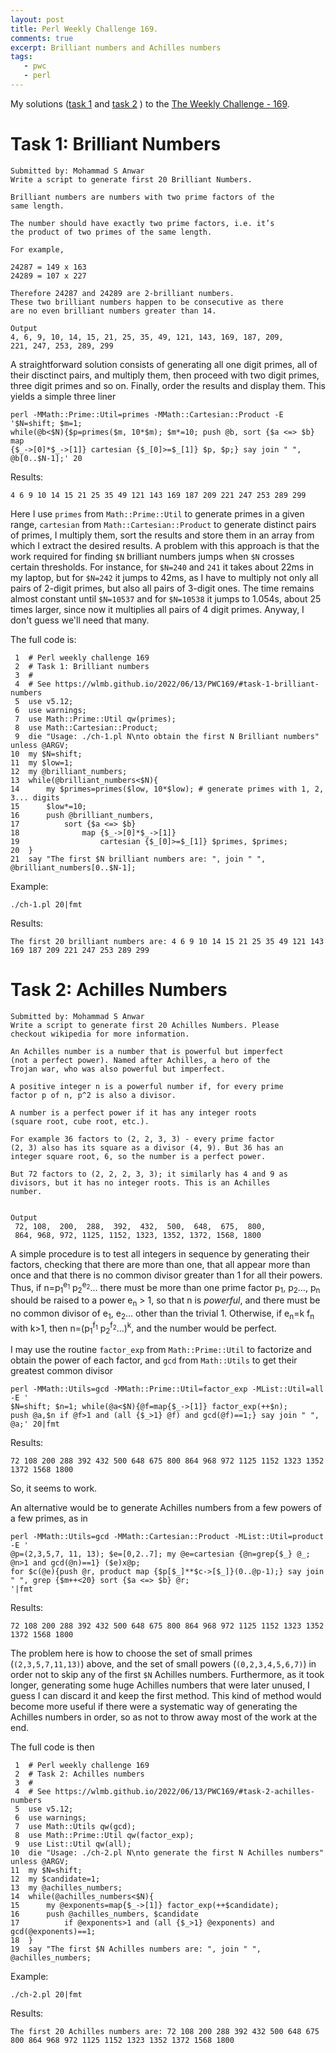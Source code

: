 ```yaml
---
layout: post
title: Perl Weekly Challenge 169.
comments: true
excerpt: Brilliant numbers and Achilles numbers
tags:
   - pwc
   - perl
---
```


My solutions
([task 1](https://github.com/wlmb/perlweeklychallenge-club/blob/master/challenge-169/wlmb/perl/ch-1.pl)
and
[task 2](https://github.com/wlmb/perlweeklychallenge-club/blob/master/challenge-169/wlmb/perl/ch-2.pl)
)
to the  [The Weekly Challenge - 169](https://theweeklychallenge.org/blog/perl-weekly-challenge-169).


# Task 1: Brilliant Numbers

    Submitted by: Mohammad S Anwar
    Write a script to generate first 20 Brilliant Numbers.

    Brilliant numbers are numbers with two prime factors of the
    same length.

    The number should have exactly two prime factors, i.e. it’s
    the product of two primes of the same length.

    For example,

    24287 = 149 x 163
    24289 = 107 x 227

    Therefore 24287 and 24289 are 2-brilliant numbers.
    These two brilliant numbers happen to be consecutive as there
    are no even brilliant numbers greater than 14.

    Output
    4, 6, 9, 10, 14, 15, 21, 25, 35, 49, 121, 143, 169, 187, 209,
    221, 247, 253, 289, 299

A straightforward solution consists of generating all one
digit primes, all of their disctinct pairs, and multiply them,
then proceed with two digit primes, three digit primes and so
on. Finally, order the results and display them. This yields a
simple three liner

    perl -MMath::Prime::Util=primes -MMath::Cartesian::Product -E '$N=shift; $m=1;
    while(@b<$N){$p=primes($m, 10*$m); $m*=10; push @b, sort {$a <=> $b} map
    {$_->[0]*$_->[1]} cartesian {$_[0]>=$_[1]} $p, $p;} say join " ", @b[0..$N-1];' 20

Results:

    4 6 9 10 14 15 21 25 35 49 121 143 169 187 209 221 247 253 289 299

Here I use `primes` from `Math::Prime::Util` to generate
primes in a given range, `cartesian` from
`Math::Cartesian::Product` to generate distinct pairs of
primes, I multiply them, sort the results and store them in an
array from which I extract the desired results. A problem
with this approach is that the work required for finding `$N`
brilliant numbers jumps when `$N` crosses certain
thresholds. For instance, for `$N=240` and `241` it takes
about 22ms in my laptop, but for `$N=242` it jumps to 42ms, as
I have to multiply not only all pairs of 2-digit primes, but
also all pairs of 3-digit ones. The time remains almost
constant until `$N=10537` and for `$N=10538` it jumps to
1.054s, about 25 times larger, since now it multiplies all
pairs of 4 digit primes. Anyway, I don't guess we'll need that many.

The full code is:

     1  # Perl weekly challenge 169
     2  # Task 1: Brilliant numbers
     3  #
     4  # See https://wlmb.github.io/2022/06/13/PWC169/#task-1-brilliant-numbers
     5  use v5.12;
     6  use warnings;
     7  use Math::Prime::Util qw(primes);
     8  use Math::Cartesian::Product;
     9  die "Usage: ./ch-1.pl N\nto obtain the first N Brilliant numbers" unless @ARGV;
    10  my $N=shift;
    11  my $low=1;
    12  my @brilliant_numbers;
    13  while(@brilliant_numbers<$N){
    14      my $primes=primes($low, 10*$low); # generate primes with 1, 2, 3... digits
    15      $low*=10;
    16      push @brilliant_numbers,
    17          sort {$a <=> $b}
    18              map {$_->[0]*$_->[1]}
    19                  cartesian {$_[0]>=$_[1]} $primes, $primes;
    20  }
    21  say "The first $N brilliant numbers are: ", join " ", @brilliant_numbers[0..$N-1];

Example:

    ./ch-1.pl 20|fmt

Results:

    The first 20 brilliant numbers are: 4 6 9 10 14 15 21 25 35 49 121 143
    169 187 209 221 247 253 289 299


# Task 2: Achilles Numbers

    Submitted by: Mohammad S Anwar
    Write a script to generate first 20 Achilles Numbers. Please
    checkout wikipedia for more information.

    An Achilles number is a number that is powerful but imperfect
    (not a perfect power). Named after Achilles, a hero of the
    Trojan war, who was also powerful but imperfect.

    A positive integer n is a powerful number if, for every prime
    factor p of n, p^2 is also a divisor.

    A number is a perfect power if it has any integer roots
    (square root, cube root, etc.).

    For example 36 factors to (2, 2, 3, 3) - every prime factor
    (2, 3) also has its square as a divisor (4, 9). But 36 has an
    integer square root, 6, so the number is a perfect power.

    But 72 factors to (2, 2, 2, 3, 3); it similarly has 4 and 9 as
    divisors, but it has no integer roots. This is an Achilles
    number.


    Output
     72, 108,  200,  288,  392,  432,  500,  648,  675,  800,
     864, 968, 972, 1125, 1152, 1323, 1352, 1372, 1568, 1800

A simple procedure is to test all integers in sequence by generating their
factors, checking that there are more than one, that all appear more than once and that
there is no common divisor greater than 1 for all their
powers. Thus, if n=p<sub>1</sub><sup>e<sub>1</sub></sup> p<sub>2</sub><sup>e<sub>2</sub></sup>&#x2026; there must be more than
one prime factor p<sub>1</sub>, p<sub>2</sub>&#x2026;, p<sub>n</sub>  should be raised to a power
e<sub>n</sub> > 1, so that n is *powerful*, and there must be no common divisor of e<sub>1</sub>,
e<sub>2</sub>&#x2026; other than the trivial 1. Otherwise, if e<sub>n</sub>=k f<sub>n</sub> with k>1, then
n=(p<sub>1</sub><sup>f<sub>1</sub></sup> p<sub>2</sub><sup>f<sub>2</sub></sup>&#x2026;)<sup>k</sup>, and the number would be perfect.

I may use the routine
`factor_exp` from `Math::Prime::Util` to factorize and obtain
the power of each factor, and `gcd` from `Math::Utils` to get
their greatest common divisor

    perl -MMath::Utils=gcd -MMath::Prime::Util=factor_exp -MList::Util=all -E '
    $N=shift; $n=1; while(@a<$N){@f=map{$_->[1]} factor_exp(++$n);
    push @a,$n if @f>1 and (all {$_>1} @f) and gcd(@f)==1;} say join " ", @a;' 20|fmt

Results:

    72 108 200 288 392 432 500 648 675 800 864 968 972 1125 1152 1323 1352
    1372 1568 1800

So, it seems to work.

An alternative would be to generate Achilles numbers
from a few powers of a few primes, as in

    perl -MMath::Utils=gcd -MMath::Cartesian::Product -MList::Util=product -E '
    @p=(2,3,5,7, 11, 13); $e=[0,2..7]; my @e=cartesian {@n=grep{$_} @_; @n>1 and gcd(@n)==1} ($e)x@p;
    for $c(@e){push @r, product map {$p[$_]**$c->[$_]}(0..@p-1);} say join " ", grep {$m++<20} sort {$a <=> $b} @r;
    '|fmt

Results:

    72 108 200 288 392 432 500 648 675 800 864 968 972 1125 1152 1323 1352
    1372 1568 1800

The problem here is how to choose the set of small primes
(`(2,3,5,7,11,13)`) above, and the set of small powers
(`(0,2,3,4,5,6,7)`) in order not to skip any of the first `$N`
Achilles numbers. Furthermore, as it took longer, generating
some huge Achilles numbers that were later unused, I guess I
can discard it and keep the first method. This kind of method
would become more useful if there were a systematic way of
generating the Achilles numbers in order, so as not to
throw away most of the work at the end.

The full code is then

     1  # Perl weekly challenge 169
     2  # Task 2: Achilles numbers
     3  #
     4  # See https://wlmb.github.io/2022/06/13/PWC169/#task-2-achilles-numbers
     5  use v5.12;
     6  use warnings;
     7  use Math::Utils qw(gcd);
     8  use Math::Prime::Util qw(factor_exp);
     9  use List::Util qw(all);
    10  die "Usage: ./ch-2.pl N\nto generate the first N Achilles numbers" unless @ARGV;
    11  my $N=shift;
    12  my $candidate=1;
    13  my @achilles_numbers;
    14  while(@achilles_numbers<$N){
    15      my @exponents=map{$_->[1]} factor_exp(++$candidate);
    16      push @achilles_numbers, $candidate
    17          if @exponents>1 and (all {$_>1} @exponents) and gcd(@exponents)==1;
    18  }
    19  say "The first $N Achilles numbers are: ", join " ", @achilles_numbers;

Example:

    ./ch-2.pl 20|fmt

Results:

    The first 20 Achilles numbers are: 72 108 200 288 392 432 500 648 675
    800 864 968 972 1125 1152 1323 1352 1372 1568 1800
